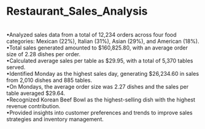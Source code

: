 # Restaurant_Sales_Analysis
<br>
•Analyzed sales data from a total of 12,234 orders across four food categories: Mexican (22%), Italian (31%), Asian (29%), and American (18%).
<br>
•Total sales generated amounted to $160,825.80, with an average order size of 2.28 dishes per order.
<br>
•Calculated average sales per table as $29.95, with a total of 5,370 tables served.
<br>
•Identified Monday as the highest sales day, generating $26,234.60 in sales from 2,010 dishes and 885 tables.
<br>
•On Mondays, the average order size was 2.27 dishes and the sales per table averaged $29.64.
<br>
•Recognized Korean Beef Bowl as the highest-selling dish with the highest revenue contribution.
<br>
•Provided insights into customer preferences and trends to improve sales strategies and inventory management.
<br>
